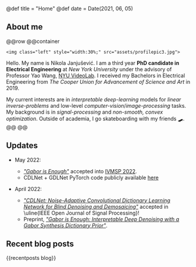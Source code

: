 @def title = "Home"
@def date = Date(2021, 06, 05)

## About me
@@row
@@container
~~~
<img class="left" style="width:30%;" src="assets/profilepic3.jpg">
~~~
Hello. My name is Nikola Janjušević. I am a third year **PhD candidate in
Electrical Engineering** at *New York University* under the advisory of
Professor Yao Wang, [NYU VideoLab](https://wp.nyu.edu/videolab/). I
received my Bachelors in Electrical Engineering from *The Cooper Union for Advancement of
Science and Art* in 2019.

My current interests are in *interpretable deep-learning* models for *linear inverse-problems* and low-level *computer-vision*/*image-processing* tasks. My background is in *signal-processing* and *non-smooth, convex optimization*. Outside of academia, I go skateboarding with my friends 🛹.
@@
@@

## Updates
* May 2022:
  - [*"Gabor is Enough"*](https://arxiv.org/abs/2204.11146) accepted into [IVMSP 2022](https://2022.ivmsp.org/).
  - CDLNet + GDLNet PyTorch code publicly available [here](https://github.com/nikopj/CDLNet-OJSP)

* April 2022: 
  - [*"CDLNet: Noise-Adaptive Convolutional Dictionary Learning Network for
    Blind Denoising and Demosaicing"*](https://ieeexplore.ieee.org/document/9769957)
    accepted in \uline{IEEE Open Journal of Signal Processing}!
  - Preprint, [*"Gabor is Enough: Interpretable Deep Denoising with a Gabor
    Synthesis Dictionary Prior"*](https://arxiv.org/abs/2204.11146).

## Recent blog posts
{{recentposts blog}}


